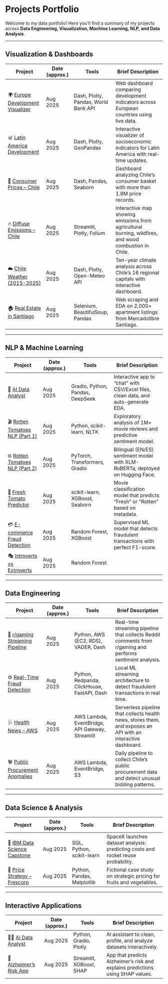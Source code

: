 #  Projects Portfolio 

Welcome to my data portfolio! Here you’ll find a summary of my projects across **Data Engineering, Visualization, Machine Learning, NLP, and Data Analysis**.


---

## Visualization & Dashboards

| Project | Date (approx.) | Tools | Brief Description |
|---|---|---|---|
| 🌍 [Europe Development Visualizer](https://github.com/Ricardouchub/Europe-Development-Visualizer) | Aug 2025 | Dash, Plotly, Pandas, World Bank API | Web dashboard comparing development indicators across European countries using live data. |
| 📊 [Latin America Development](https://github.com/Ricardouchub/Visualizador-de-Desarrollo-de-Latinoamerica) | Aug 2025 | Dash, Plotly, GeoPandas | Interactive visualizer of socioeconomic indicators for Latin America with real-time updates. |
| 🛒 [Consumer Prices – Chile](https://github.com/Ricardouchub/Analisis-precio-consumidor) | Aug 2025 | Dash, Pandas, Seaborn | Dashboard analyzing Chile’s consumer basket with more than 1.8M price records. |
| 🔥 [Diffuse Emissions – Chile](https://github.com/Ricardouchub/Mapa-Interactivo-de-Emisiones-por-Quemas-y-Combustion-en-Chile) | Aug 2025 | Streamlit, Plotly, Folium | Interactive map showing emissions from agricultural burning, wildfires, and wood combustion in Chile. |
| ☁️ [Chile Weather (2015-2025)](https://github.com/Ricardouchub/Proyecto-clima-Chile-API-dashboard) | Aug 2025 | Dash, Plotly, Open-Meteo API | Ten-year climate analysis across Chile’s 16 regional capitals with interactive dashboard. |
| 🏠 [Real Estate in Santiago](https://github.com/Ricardouchub/Web-Scraping-Mercadolibre-Inmuebles) | Aug 2025 | Selenium, BeautifulSoup, Pandas | Web scraping and EDA on 2,000+ apartment listings from Mercadolibre Santiago. |

---

## NLP & Machine Learning

| Project | Date (approx.) | Tools | Brief Description |
|---|---|---|---|
| 🤖 [AI Data Analyst](https://github.com/Ricardouchub/Analista-de-datos-app) | Aug 2025 | Gradio, Python, Pandas, DeepSeek | Interactive app to “chat” with CSV/Excel files, clean data, and auto-generate EDA. |
| 🎬 [Rotten Tomatoes NLP (Part 1)](https://github.com/Ricardouchub/Rotten-tomatoes-critics-nlp) | Aug 2025 | Python, scikit-learn, NLTK | Exploratory analysis of 1M+ movie reviews and predictive sentiment model. |
| 🌐 [Rotten Tomatoes NLP (Part 2)](https://github.com/Ricardouchub/Rotten-tomatoes-critics-nlp-2) | Aug 2025 | PyTorch, Transformers, Gradio | Bilingual (EN/ES) sentiment model with XLM-RoBERTa, deployed on Hugging Face. |
| 🍅 [Fresh Tomato Predictor](https://github.com/Ricardouchub/Fresh-tomato-predictor) | Aug 2025 | scikit-learn, XGBoost, Seaborn | Movie classification model that predicts “Fresh” or “Rotten” based on metadata. |
| 💳 [E-commerce Fraud Detection](https://github.com/Ricardouchub/Deteccion-de-fraude-en-Ecommerce) | Aug 2025 | Random Forest, XGBoost | Supervised ML model that detects fraudulent transactions with perfect F1-score. |
| 🎭 [Introverts vs Extroverts](https://github.com/Ricardouchub/Predict-the-Introverts-from-the-Extroverts-Kaggle-Competition) | Aug 2025 | Random Forest


---

## Data Engineering

| Project | Date (approx.) | Tools | Brief Description |
|---|---|---|---|
| 🔄 [r/gaming Streaming Pipeline](https://github.com/Ricardouchub/Streaming-Data-Pipeline-subreddit-gaming) | Aug 2025 | Python, AWS (EC2, RDS), VADER, Dash | Real-time streaming pipeline that collects Reddit comments from r/gaming and performs sentiment analysis. |
| ⚙️ [Real-Time Fraud Detection](https://github.com/Ricardouchub/Pipeline-Deteccion-de-fraudes-a-tiempo-real) | Aug 2025 | Python, Redpanda, ClickHouse, FastAPI, Dash | Local ML streaming architecture to detect fraudulent transactions in real time. |
| 🩺 [Health News – AWS](https://github.com/Ricardouchub/Pipeline-Noticias-Salud-AWS) | Aug 2025 | AWS Lambda, EventBridge, API Gateway, Streamlit | Serverless pipeline that collects health news, stores them, and exposes an API with an interactive dashboard. |
| 🛠 [Public Procurement Anomalies](https://github.com/Ricardouchub/Analisis-Mercado-Publico-extraccion-datos-API) | Aug 2025 | AWS Lambda, EventBridge, S3 | Daily pipeline to collect Chile’s public procurement data and detect unusual bidding patterns. |

---

## Data Science & Analysis

| Project | Date (approx.) | Tools | Brief Description |
|---|---|---|---|
| 🚀 [IBM Data Science Capstone](https://github.com/Ricardouchub/IBM-Data-Science-Capstone-Project-for-Coursera) | Aug 2025 | SQL, Python, scikit-learn | SpaceX launches dataset analysis: predicting costs and rocket reuse probability. |
| 🧾 [Price Strategy – Frescorp](https://github.com/Ricardouchub/Analisis-Estrategico-de-Precios) | Aug 2025 | Python, Pandas, Matplotlib | Fictional case study on strategic pricing for fruits and vegetables. |

---

## Interactive Applications

| Project | Date (approx.) | Tools | Brief Description |
|---|---|---|---|
| 🧑‍💻 [AI Data Analyst](https://github.com/Ricardouchub/Analista-de-datos-app) | Aug 2025 | Python, Gradio, Plotly | AI assistant to clean, profile, and analyze datasets interactively. |
| 🧠 [Alzheimer’s Risk App](https://github.com/Ricardouchub/Alzheimers-disease-risk-prediction-project) | Aug 2025 | Streamlit, XGBoost, SHAP | App that predicts Alzheimer’s risk and explains predictions using SHAP values. |
